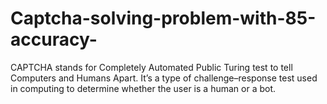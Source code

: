 # Captcha-solving-problem-with-85-accuracy-
CAPTCHA stands for Completely Automated Public Turing test to tell Computers and Humans Apart. It’s a type of challenge–response test used in computing to determine whether the user is a human or a bot.
